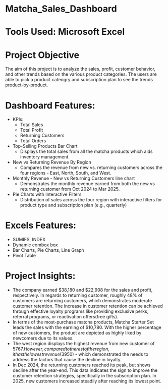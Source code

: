 # Matcha_Sales_Dashboard
# Tools Used: Microsoft Excel 

# Project Objective 
The aim of this project is to analyze the sales, profit, customer behavior, and other trends based on the various product categories. The users are able to pick a product cateogry and subscription plan to see the trends product-by-product. 

# Dashboard Features: 
- KPIs:
  + Total Sales
  + Total Profit
  + Returning Customers
  + Total Orders
- Top-Selling Products Bar Chart
  + Displays the total sales from all the matcha products which aids inventory management.
- New vs Returning Revenue By Region
  + Compares the revenue from new vs. returning customers across the four regions - East, North, South, and West.
- Monthly Revenue - New vs Returning Customers line chart
  + Demonstrates the monthly revenue earned from both the new vs returning customer from Oct 2024 to Mar 2025.
- Pie Charts with Interactive Filters
  + Distribution of sales across the four region with interactive filters for product type and subscription plan (e.g., quarterly)
  
# Excels Features: 
- SUMIFS, INDEX
- Dynamic combox box
- Bar Charts, Pie Charts, Line Graph
- Pivot Table

# Project Insights: 
- The company earned $38,180 and $22,908 for the sales and profit, respectively. In regards to returning customer, roughly 48% of customers are returning customers, which demonstrates moderate customer retention. The increase in customer retention can be achieved through effective loyalty programs like providing exclusive perks, referral programs, or reactivation offers(free gifts). 
- In terms of the most-purchase matcha products, Matcha Starter Set leads the sales with the earning of $10,780. With the higher percentage of new customers, the product are depicted as highly liked by newcomers due to its values.
- The west region displays the highest revenue from new customer of $5767. However, compared to the rest of the region, it has the lowest revenue ($3950) - which demonstrated the needs to address the factors that cause the decline in loyalty. 
- In Dec 2024, the returning customers reached its peak, but shows decline after the year-end. This data indicates the sign to improve the customer retention strategies, specifically in the subscription plan. In 2025, new customers increased steadily after reaching its lowest point. 

